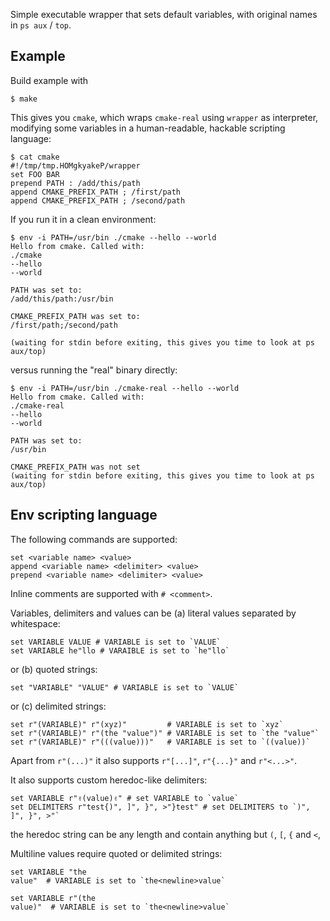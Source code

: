 Simple executable wrapper that sets default variables, with original names in `ps aux` / `top`.


## Example

Build example with
```
$ make
```

This gives you `cmake`, which wraps `cmake-real` using `wrapper` as interpreter, modifying some variables
in a human-readable, hackable scripting language:

```
$ cat cmake
#!/tmp/tmp.HOMgkyakeP/wrapper
set FOO BAR
prepend PATH : /add/this/path
append CMAKE_PREFIX_PATH ; /first/path
append CMAKE_PREFIX_PATH ; /second/path
```

If you run it in a clean environment:

```
$ env -i PATH=/usr/bin ./cmake --hello --world
Hello from cmake. Called with:
./cmake
--hello
--world

PATH was set to:
/add/this/path:/usr/bin

CMAKE_PREFIX_PATH was set to:
/first/path;/second/path

(waiting for stdin before exiting, this gives you time to look at ps aux/top)
```

versus running the "real" binary directly:

```
$ env -i PATH=/usr/bin ./cmake-real --hello --world
Hello from cmake. Called with:
./cmake-real
--hello
--world

PATH was set to:
/usr/bin

CMAKE_PREFIX_PATH was not set
(waiting for stdin before exiting, this gives you time to look at ps aux/top)
```

## Env scripting language

The following commands are supported:

```
set <variable name> <value>
append <variable name> <delimiter> <value>
prepend <variable name> <delimiter> <value>
```

Inline comments are supported with `# <comment>`.

Variables, delimiters and values can be (a) literal values separated by whitespace:

```
set VARIABLE VALUE # VARIABLE is set to `VALUE`
set VARIABLE he"llo # VARAIBLE is set to `he"llo`
```

or (b) quoted strings:

```
set "VARIABLE" "VALUE" # VARIABLE is set to `VALUE`
```

or (c) delimited strings:

```
set r"(VARIABLE)" r"(xyz)"         # VARIABLE is set to `xyz`
set r"(VARIABLE)" r"(the "value")" # VARIABLE is set to `the "value"`
set r"(VARIABLE)" r"(((value)))"   # VARIABLE is set to `((value))`
```

Apart from `r"(...)"` it also supports `r"[...]"`, `r"{...}"` and `r"<...>"`.

It also supports custom heredoc-like delimiters:

```
set VARIABLE r"✌️(value)✌️" # set VARIABLE to `value`
set DELIMITERS r"test{)", ]", }", >"}test" # set DELIMITERS to `)", ]", }", >"`
```

the heredoc string can be any length and contain anything but `(`, `[`, `{` and `<`,

Multiline values require quoted or delimited strings:

```
set VARIABLE "the
value"  # VARIABLE is set to `the<newline>value`

set VARIABLE r"(the
value)"  # VARIABLE is set to `the<newline>value`
```